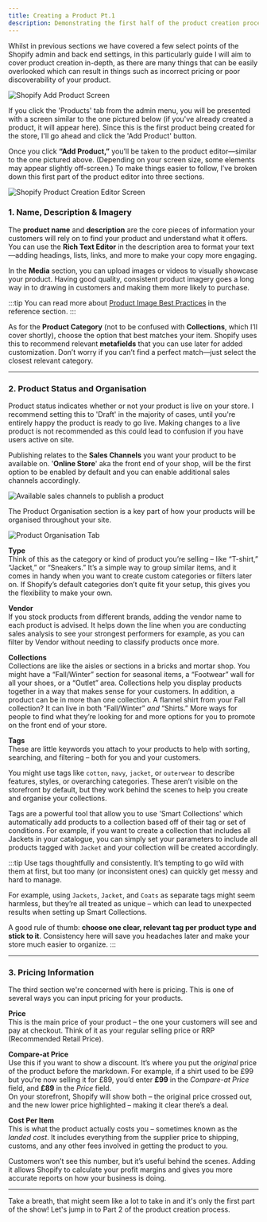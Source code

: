```yaml
---
title: Creating a Product Pt.1
description: Demonstrating the first half of the product creation process.
---
```


Whilst in previous sections we have covered a few select points of the Shopify admin and back end settings, in this particularly guide I will aim to cover product creation in-depth, as there are many things that can be easily overlooked which can result in things such as incorrect pricing or poor discoverability of your product.

![Shopify Add Product Screen](/images/product_creation/shopify_add_products.png)

If you click the 'Products' tab from the admin menu, you will be presented with a screen similar to the one pictured below (if you've already created a product, it will appear here). Since this is the first product being created for the store, I'll go ahead and click the 'Add Product' button.

Once you click **“Add Product,”** you’ll be taken to the product editor—similar to the one pictured above. (Depending on your screen size, some elements may appear slightly off-screen.) To make things easier to follow, I’ve broken down this first part of the product editor into three sections.

![Shopify Product Creation Editor Screen](/images/product_creation/product_editor_1.png)

### 1. Name, Description & Imagery

The **product name** and **description** are the core pieces of information your customers will rely on to find your product and understand what it offers. You can use the **Rich Text Editor** in the description area to format your text—adding headings, lists, links, and more to make your copy more engaging.

In the **Media** section, you can upload images or videos to visually showcase your product. Having good quality, consistent product imagery goes a long way in to drawing in customers and making them more likely to purchase.

:::tip
You can read more about [Product Image Best Practices](/reference/product-image-best-practice) in the reference section.
:::

As for the **Product Category** (not to be confused with **Collections**, which I’ll cover shortly), choose the option that best matches your item. Shopify uses this to recommend relevant **metafields** that you can use later for added customization. Don’t worry if you can’t find a perfect match—just select the closest relevant category.

---

### 2. Product Status and Organisation

Product status indicates whether or not your product is live on your store. I recommend setting this to 'Draft' in the majority of cases, until you're entirely happy the product is ready to go live. Making changes to a live product is not recommended as this could lead to confusion if you have users active on site.

Publishing relates to the **Sales Channels** you want your product to be available on. '**Online Store**' aka the front end of your shop, will be the first option to be enabled by default and you can enable additional sales channels accordingly.

![Available sales channels to publish a product](/images/product_creation/managing_sales_channels.png)

The Product Organisation section is a key part of how your products will be organised throughout your site.

![Product Organisation Tab](/images/product_creation/product_organisation.png)

**Type**  
Think of this as the category or kind of product you’re selling – like “T-shirt,” “Jacket,” or “Sneakers.” It’s a simple way to group similar items, and it comes in handy when you want to create custom categories or filters later on. If Shopify’s default categories don’t quite fit your setup, this gives you the flexibility to make your own.

**Vendor**  
If you stock products from different brands, adding the vendor name to each product is advised. It helps down the line when you are conducting sales analysis to see your strongest performers for example, as you can filter by Vendor without needing to classify products once more.

**Collections**  
Collections are like the aisles or sections in a bricks and mortar shop. You might have a “Fall/Winter” section for seasonal items, a “Footwear” wall for all your shoes, or a “Outlet” area. Collections help you display products together in a way that makes sense for your customers. In addition, a product can be in more than one collection. A flannel shirt from your Fall collection? It can live in both “Fall/Winter” _and_ “Shirts.” More ways for people to find what they’re looking for and more options for you to promote on the front end of your store.

**Tags**<br/>
These are little keywords you attach to your products to help with sorting, searching, and filtering – both for you and your customers.

You might use tags like `cotton`, `navy`, `jacket`, or `outerwear` to describe features, styles, or overarching categories. These aren’t visible on the storefront by default, but they work behind the scenes to help you create and organise your collections.

Tags are a powerful tool that allow you to use 'Smart Collections' which automatically add products to a collection based off of their tag or set of conditions. For example, if you want to create a collection that includes all Jackets in your catalogue, you can simply set your parameters to include all products tagged with `Jacket` and your collection will be created accordingly.

:::tip
Use tags thoughtfully and consistently. It’s tempting to go wild with them at first, but too many (or inconsistent ones) can quickly get messy and hard to manage.

For example, using `Jackets`, `Jacket`, and `Coats` as separate tags might seem harmless, but they’re all treated as unique – which can lead to unexpected results when setting up Smart Collections.

A good rule of thumb: **choose one clear, relevant tag per product type and stick to it**. Consistency here will save you headaches later and make your store much easier to organize.
:::

---

### 3. Pricing Information

The third section we're concerned with here is pricing. This is one of several ways you can input pricing for your products.

**Price**  
This is the main price of your product – the one your customers will see and pay at checkout. Think of it as your regular selling price or RRP (Recommended Retail Price).

**Compare-at Price**  
Use this if you want to show a discount. It’s where you put the _original_ price of the product before the markdown. For example, if a shirt used to be £99 but you’re now selling it for £89, you’d enter **£99** in the _Compare-at Price_ field, and **£89** in the _Price_ field.  
On your storefront, Shopify will show both – the original price crossed out, and the new lower price highlighted – making it clear there’s a deal.

**Cost Per Item**  
This is what the product actually costs you – sometimes known as the _landed cost_. It includes everything from the supplier price to shipping, customs, and any other fees involved in getting the product to you.

Customers won’t see this number, but it’s useful behind the scenes. Adding it allows Shopify to calculate your profit margins and gives you more accurate reports on how your business is doing.

---

Take a breath, that might seem like a lot to take in and it's only the first part of the show! Let's jump in to Part 2 of the product creation process.
